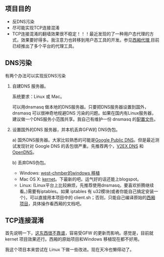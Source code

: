 项目目的
--------
* 反DNS污染
* 尽可能实现TCP连接混淆
* TCP连接混淆的翻墙效果很不稳定！！！最近发现的了一种用户态代理的方式，效果要好得多。我注意力也转移到用户态工具的开发。参见[西厢代理](https://github.com/liruqi/west-chamber-season-3/tree/master/west-chamber-proxy),目前已经推出了多个平台的代理工具。

DNS污染
-------
有两个办法可以实现反DNS污染

1. 自建DNS 服务器。

    系统要求：Linux 或 Mac。

    可以用dnsmasq 做本地的DNS服务器。只要把DNS服务器设置到国外，dnsmasq 可以很神奇地规避DNS 污染的问题。如果在国内有Linux服务器，建议做一个DNS服务小范围共享。我自己有维护一份 dnsmasq 的[配置文件](https://github.com/liruqi/kernet/blob/stable/kerdns/dnsmasq.conf)。

2. 设置国外的DNS 服务器，并本机丢弃GFW的 DNS伪包。

    a) 国外DNS服务器。大家比较熟悉的可能是[Google Public DNS](http://code.google.com/speed/public-dns/)。但是最近测试发现针对 Google DNS 的丢包很严重。先推荐两个，[V2EX DNS](http://dns.v2ex.com/) 和 [OpenDNS](http://www.opendns.com/)。

    b) 丢弃DNS伪包。
    * Windows: [west-chmber的windows 移植](http://code.google.com/p/west-chamber-season-3/downloads/detail?name=west-chamber-win-0.05.zip)
    * Mac OS X: [kernet](https://github.com/liruqi/kernet/downloads)。下最新的吧。运气好的话还能上blogspot。
    * Linux: (Linux平台上比较麻烦，先推荐使用dnsmasq，要喜欢折腾继续看。)需要有iptables。如果 iptables 有 u32模块(或者你能自己搞定安装一个)，可以直接用本项目中的 client.sh；否则，只能自己编译原始的[西厢项目](http://code.google.com/p/scholarzhang)，具体操作看西厢的文档吧。

TCP连接混淆
-----------
首先说明一下，[这东西很不靠谱](http://gfwrev.blogspot.com/2010/03/gfw.html)，容易受GFW 的更新而影响。感觉是，目前就kernet 项目效果还行。西厢的原始项目和Windows 移植现在都不好用。

我这个项目本来尝试在 Linux 下做一些改进。现在天冷也懒得动了。
